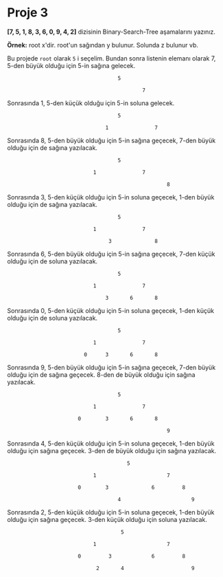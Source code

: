 # Proje 3

**[7, 5, 1, 8, 3, 6, 0, 9, 4, 2]** dizisinin Binary-Search-Tree aşamalarını yazınız.

**Örnek:** root x'dir. root'un sağından y bulunur. Solunda z bulunur vb.

Bu projede `root` olarak `5` i seçelim. Bundan sonra listenin elemanı olarak 7, 5-den büyük olduğu için 5-in sağına gelecek.

            							5          

         										7             

Sonrasında 1, 5-den küçük olduğu için 5-in soluna gelecek.

               							5          

         			                1				7    

Sonrasında 8, 5-den büyük olduğu için 5-in sağına geçecek, 7-den büyük olduğu için de sağına yazılacak.

           								5          

     							1				7  

                                                        8

Sonrasında 3, 5-den küçük olduğu için 5-in soluna geçecek, 1-den büyük olduğu için de sağına yazılacak.

    	   								5          

    							1				7  

            	                     3			    8

Sonrasında 6, 5-den büyük olduğu için 5-in sağına geçecek, 7-den küçük olduğu için de soluna yazılacak.

	   									5          

								1				7  

	    	                		3		6		8

Sonrasında 0, 5-den küçük olduğu için 5-in soluna geçecek, 1-den küçük olduğu için de soluna yazılacak.

   										5          

   								1				7  

   		   		             0		3		6		8

Sonrasında 9, 5-den büyük olduğu için 5-in sağına geçecek, 7-den büyük olduğu için de sağına geçecek. 8-den de büyük olduğu için sağına yazılacak.

										5          

								1				7  

	   		      	       0		3		6		8

	   		      	       								9

Sonrasında 4, 5-den küçük olduğu için 5-in soluna geçecek, 1-den büyük olduğu için sağına geçecek. 3-den de büyük olduğu için sağına yazılacak.

										   5          

								1						7  

		      		       0		3			   6		 8

		      	       					4						9

Sonrasında 2, 5-den küçük olduğu için 5-in soluna geçecek, 1-den büyük olduğu için sağına geçecek. 3-den küçük olduğu için soluna yazılacak.

									  	 5          

								1						7  

	      		      	   0		 3			   6		 8

	      	       				 2	     4						9

